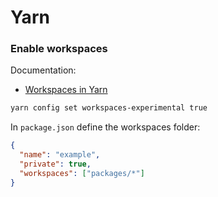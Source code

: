# Yarn

### Enable workspaces

Documentation:
- [Workspaces in Yarn](https://yarnpkg.com/blog/2017/08/02/introducing-workspaces/)

```sh
yarn config set workspaces-experimental true
```

In `package.json` define the workspaces folder:

```json
{
  "name": "example",
  "private": true,
  "workspaces": ["packages/*"]
}

```
